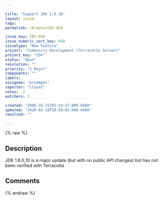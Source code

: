 ```yaml
---

title: "Support JDK 1.6_10"
layout: issue
tags: 
permalink: /browse/CDV-950

issue_key: CDV-950
issue_numeric_sort_key: 950
issuetype: "New Feature"
project: "Community Development (Terracotta Server)"
project_key: "CDV"
status: "Open"
resolution: ""
priority: "2 Major"
components: ""
labels: 
assignee: "prodmgmt"
reporter: "ttayal"
votes:  2
watchers: 1

created: "2008-10-15T03:34:27.000-0400"
updated: "2010-03-19T18:59:02.000-0400"
resolved: ""

---
```




{% raw %}



## Description

<div markdown="1" class="description">

JDK 1.6.0\_10 is a major update (but with no public API changes) but has not been verified with Terracotta



</div>

## Comments



{% endraw %}
